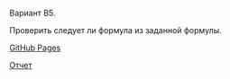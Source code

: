 Вариант B5.

Проверить следует ли формула из заданной формулы.

[GitHub Pages](https://exhale97.github.io/LOIS2/)

[Отчет](https://docs.google.com/document/d/1JDoa4g3TTTmaWayM80vmvM1oF2K3qngrehDSdNwei5I/edit?usp=sharing)
